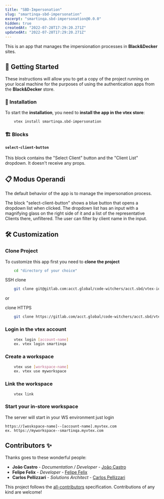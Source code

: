 ```yaml
---
title: "SBD-Impersonation"
slug: "smartinqa-sbd-impersonation"
excerpt: "smartinqa.sbd-impersonation@0.0.0"
hidden: true
createdAt: "2022-07-28T17:29:20.271Z"
updatedAt: "2022-07-28T17:29:20.271Z"
---
```

This is an app that manages the impersionation processes in **Black&Decker** sites.

## 🚀 Getting Started

These instructions will allow you to get a copy of the project running on your local machine for the purposes of using the authentication apps from the **Black&Decker** store.

### 🔧 Installation

To start the **installation**, you need to **install the app in the vtex store**:

```bash
    vtex install smartinqa.sbd-impersonation
```

### 🏗️ Blocks

#### `select-client-button`
This block contains the "Select Client" button and the "Client List" dropdown.
It doesn't receive any props.

## 📋 Modus Operandi

The default behavior of the app is to manage the impersonation process.

The block "select-client-button" shows a blue button that opens a dropdown list when clicked.
The dropdown list has an input with a magnifying glass on the right side of it and a list of the representative Clients there, unfiltered.
The user can filter by client name in the input.

## 🛠️ Customization

### Clone Project

To customize this app first you need to **clone the project**

```bash
    cd "directory of your choice"
```

SSH clone

```bash
    git clone git@gitlab.com:acct.global/code-witchers/acct.sbd/vtex-io/india/general-apps/sbd-impersonation.git
```

or

clone HTTPS

```bash
    git clone https://gitlab.com/acct.global/code-witchers/acct.sbd/vtex-io/india/general-apps/sbd-impersonation.git
```

### Login in the vtex account

```bash
    vtex login [account-name]
    ex. vtex login smartinqa
```

### Create a workspace

```bash
    vtex use [workspace-name]
    ex. vtex use myworkspace
```

### Link the workspace

```bash
    vtex link
```

### Start your in-store workspace

The server will start in your WS environment just login

```
https://[woskspace-name]--[account-name].myvtex.com
ex. https://myworkspace--smartinqa.myvtex.com
```

## Contributors ✨

Thanks goes to these wonderful people:

- **João Castro** - _Documentation / Developer_ - [João Castro](https://github.com/JooLuiz)
- **Felipe Felix** - _Developer_ - [Felipe Felix](https://gitlab.com/felipe.felix1)
- **Carlos Pellizzari** - _Solutions Architect_ - [Carlos Pellizzari](https://gitlab.com/carlos.pellizzari)

This project follows the [all-contributors](https://github.com/all-contributors/all-contributors) specification. Contributions of any kind are welcome!